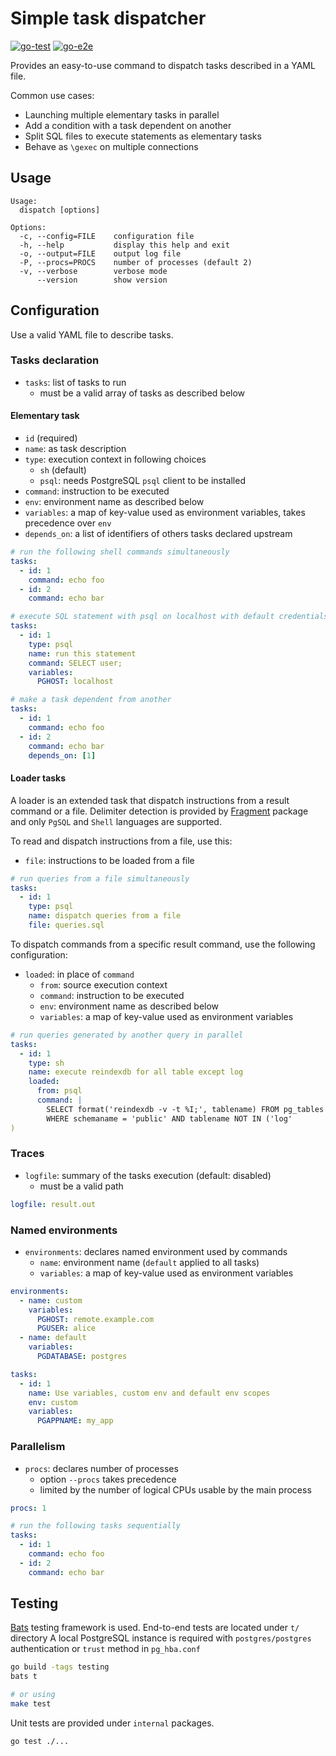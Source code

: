 # Simple task dispatcher

[![go-test](https://github.com/fljdin/dispatch/actions/workflows/go-test.yml/badge.svg)](https://github.com/fljdin/dispatch/actions/workflows/go-test.yml)
[![go-e2e](https://github.com/fljdin/dispatch/actions/workflows/go-e2e.yml/badge.svg)](https://github.com/fljdin/dispatch/actions/workflows/go-e2e.yml)

Provides an easy-to-use command to dispatch tasks described in a YAML file.

Common use cases:

* Launching multiple elementary tasks in parallel
* Add a condition with a task dependent on another
* Split SQL files to execute statements as elementary tasks
* Behave as `\gexec` on multiple connections

## Usage

```text
Usage:
  dispatch [options]

Options:
  -c, --config=FILE    configuration file
  -h, --help           display this help and exit
  -o, --output=FILE    output log file
  -P, --procs=PROCS    number of processes (default 2)
  -v, --verbose        verbose mode
      --version        show version
```

## Configuration

Use a valid YAML file to describe tasks.

### Tasks declaration

* `tasks`: list of tasks to run
  * must be a valid array of tasks as described below

#### Elementary task

- `id` (required)
- `name`: as task description
- `type`: execution context in following choices
  + `sh` (default)
  + `psql`: needs PostgreSQL `psql` client to be installed
- `command`: instruction to be executed
- `env`: environment name as described below
- `variables`: a map of key-value used as environment variables, takes
  precedence over `env`
- `depends_on`: a list of identifiers of others tasks declared upstream

```yaml
# run the following shell commands simultaneously
tasks:
  - id: 1
    command: echo foo
  - id: 2
    command: echo bar
```

```yaml
# execute SQL statement with psql on localhost with default credentials
tasks:
  - id: 1
    type: psql
    name: run this statement
    command: SELECT user;
    variables:
      PGHOST: localhost
```

```yaml
# make a task dependent from another
tasks:
  - id: 1
    command: echo foo
  - id: 2
    command: echo bar
    depends_on: [1]
```

#### Loader tasks

A loader is an extended task that dispatch instructions from a result command or
a file. Delimiter detection is provided by [Fragment] package and only `PgSQL`
and `Shell` languages are supported.

[Fragment]: https://github.com/fljdin/fragment

To read and dispatch instructions from a file, use this:

- `file`: instructions to be loaded from a file

```yaml
# run queries from a file simultaneously
tasks:
  - id: 1
    type: psql
    name: dispatch queries from a file
    file: queries.sql
```

To dispatch commands from a specific result command, use the following
configuration:

- `loaded`: in place of `command`
  - `from`: source execution context
  - `command`: instruction to be executed
  - `env`: environment name as described below
  - `variables`: a map of key-value used as environment variables

```yaml
# run queries generated by another query in parallel
tasks:
  - id: 1
    type: sh
    name: execute reindexdb for all table except log
    loaded:
      from: psql
      command: |
        SELECT format('reindexdb -v -t %I;', tablename) FROM pg_tables
        WHERE schemaname = 'public' AND tablename NOT IN ('log'
)
```

### Traces

* `logfile`: summary of the tasks execution (default: disabled)
  - must be a valid path

```yaml
logfile: result.out
```

### Named environments

* `environments`: declares named environment used by commands
  * `name`: environment name (`default` applied to all tasks)
  * `variables`: a map of key-value used as environment variables

```yaml
environments:
  - name: custom
    variables:
      PGHOST: remote.example.com
      PGUSER: alice
  - name: default
    variables:
      PGDATABASE: postgres

tasks:
  - id: 1
    name: Use variables, custom env and default env scopes
    env: custom
    variables:
      PGAPPNAME: my_app
```

### Parallelism

* `procs`: declares number of processes
  - option `--procs` takes precedence
  - limited by the number of logical CPUs usable by the main process

```yaml
procs: 1

# run the following tasks sequentially
tasks:
  - id: 1
    command: echo foo
  - id: 2
    command: echo bar
```

## Testing

[Bats](https://bats-core.readthedocs.io) testing framework is used. End-to-end
tests are located under `t/` directory A local PostgreSQL instance is required
with `postgres/postgres` authentication or `trust` method in `pg_hba.conf`

```sh
go build -tags testing
bats t

# or using
make test
```

Unit tests are provided under `internal` packages.

```sh
go test ./...
```
